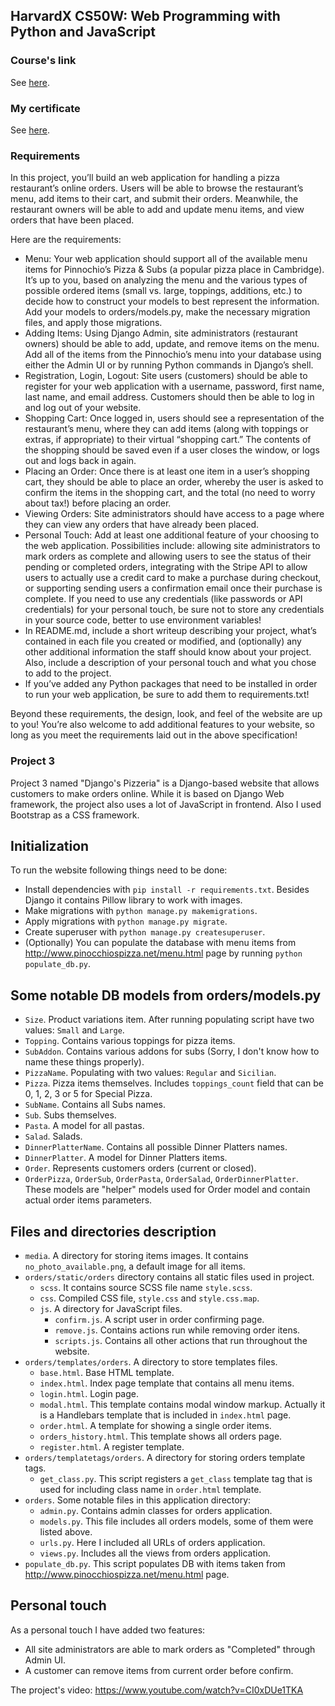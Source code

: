 ## HarvardX CS50W: Web Programming with Python and JavaScript

### Course's link
See [here](https://www.edx.org/course/cs50s-web-programming-with-python-and-javascript).

### My certificate
See [here](https://courses.edx.org/certificates/ce24e09f0bb74979b9cfb4535e72d444).

### Requirements
In this project, you’ll build an web application for handling a pizza restaurant’s online orders. Users will be able to browse the restaurant’s menu, add items to their cart, and submit their orders. Meanwhile, the restaurant owners will be able to add and update menu items, and view orders that have been placed.

Here are the requirements:

  - Menu: Your web application should support all of the available menu items for Pinnochio’s Pizza & Subs (a popular pizza place in Cambridge). It’s up to you, based on analyzing the menu and the various types of possible ordered items (small vs. large, toppings, additions, etc.) to decide how to construct your models to best represent the information. Add your models to orders/models.py, make the necessary migration files, and apply those migrations.
  - Adding Items: Using Django Admin, site administrators (restaurant owners) should be able to add, update, and remove items on the menu. Add all of the items from the Pinnochio’s menu into your database using either the Admin UI or by running Python commands in Django’s shell.
  - Registration, Login, Logout: Site users (customers) should be able to register for your web application with a username, password, first name, last name, and email address. Customers should then be able to log in and log out of your website.
  - Shopping Cart: Once logged in, users should see a representation of the restaurant’s menu, where they can add items (along with toppings or extras, if appropriate) to their virtual “shopping cart.” The contents of the shopping should be saved even if a user closes the window, or logs out and logs back in again.
  - Placing an Order: Once there is at least one item in a user’s shopping cart, they should be able to place an order, whereby the user is asked to confirm the items in the shopping cart, and the total (no need to worry about tax!) before placing an order.
  - Viewing Orders: Site administrators should have access to a page where they can view any orders that have already been placed.
  - Personal Touch: Add at least one additional feature of your choosing to the web application. Possibilities include: allowing site administrators to mark orders as complete and allowing users to see the status of their pending or completed orders, integrating with the Stripe API to allow users to actually use a credit card to make a purchase during checkout, or supporting sending users a confirmation email once their purchase is complete. If you need to use any credentials (like passwords or API credentials) for your personal touch, be sure not to store any credentials in your source code, better to use environment variables!
  - In README.md, include a short writeup describing your project, what’s contained in each file you created or modified, and (optionally) any other additional information the staff should know about your project. Also, include a description of your personal touch and what you chose to add to the project.
  - If you’ve added any Python packages that need to be installed in order to run your web application, be sure to add them to requirements.txt!

Beyond these requirements, the design, look, and feel of the website are up to you! You’re also welcome to add additional features to your website, so long as you meet the requirements laid out in the above specification!

### Project 3

Project 3 named "Django's Pizzeria" is a Django-based website that allows customers to make orders online. While it is based on Django Web framework, the project also uses a lot of JavaScript in frontend. Also I used Bootstrap as a CSS framework.

## Initialization
To run the website following things need to be done:
  - Install dependencies with `pip install -r requirements.txt`. Besides Django it contains Pillow library to work with images.
  - Make migrations with `python manage.py makemigrations`.
  - Apply migrations with `python manage.py migrate`.
  - Create superuser with `python manage.py createsuperuser`.
  - (Optionally) You can populate the database with menu items from http://www.pinocchiospizza.net/menu.html page by running `python populate_db.py`.

## Some notable DB models from orders/models.py
  - `Size`. Product variations item. After running populating script have two values: `Small` and `Large`.
  - `Topping`. Contains various toppings for pizza items.
  - `SubAddon`. Contains various addons for subs (Sorry, I don't know how to name these things properly).
  - `PizzaName`. Populating with two values: `Regular` and `Sicilian`.
  - `Pizza`. Pizza items themselves. Includes `toppings_count` field that can be 0, 1, 2, 3 or 5 for Special Pizza.
  - `SubName`. Contains all Subs names.
  - `Sub`. Subs themselves.
  - `Pasta`. A model for all pastas.
  - `Salad`. Salads.
  - `DinnerPlatterName`. Contains all possible Dinner Platters names.
  - `DinnerPlatter`. A model for Dinner Platters items.
  - `Order`. Represents customers orders (current or closed).
  - `OrderPizza`, `OrderSub`, `OrderPasta`, `OrderSalad`, `OrderDinnerPlatter`. These models are "helper" models used for Order model and contain actual order items parameters.

## Files and directories description
  - `media`. A directory for storing items images. It contains `no_photo_available.png`, a default image for all items.
  - `orders/static/orders` directory contains all static files used in project.
    - `scss`. It contains source SCSS file name `style.scss`.
    - `css`. Compiled CSS file, `style.css` and `style.css.map`.
    - `js`. A directory for JavaScript files.
      - `confirm.js`. A script user in order confirming page.
      - `remove.js`. Contains actions run while removing order itens.
      - `scripts.js`. Contains all other actions that run throughout the website.
  - `orders/templates/orders`. A directory to store templates files.
    - `base.html`. Base HTML template.
    - `index.html`. Index page template that contains all menu items.
    - `login.html`. Login page.
    - `modal.html`. This template contains modal window markup. Actually it is a Handlebars template that is included in `index.html` page.
    - `order.html`. A template for showing a single order items.
    - `orders_history.html`. This template shows all orders page.
    - `register.html`. A register template.
  - `orders/templatetags/orders`. A directory for storing orders template tags.
    - `get_class.py`. This script registers a `get_class` template tag that is used for including class name in `order.html` template.
  - `orders`. Some notable files in this application directory:
    - `admin.py`. Contains admin classes for orders application.
    - `models.py`. This file includes all orders models, some of them were listed above.
    - `urls.py`. Here I included all URLs of orders application.
    - `views.py`. Includes all the views from orders application.
  - `populate_db.py`. This script populates DB with items taken from http://www.pinocchiospizza.net/menu.html page.

## Personal touch
As a personal touch I have added two features:
  - All site administrators are able to mark orders as "Completed" through Admin UI.
  - A customer can remove items from current order before confirm.

The project's video: https://www.youtube.com/watch?v=CI0xDUe1TKA
